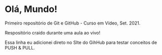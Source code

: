# Olá, Mundo!
 Primeiro repositório de Git e GitHub - Curso em Vídeo, Set. 2021.

 Respositório craido durante uma aula ao vivo!
 
 Essa linha eu adicionei direto no SIte do GihHub para testar conceitos de PUSH & PULL.
